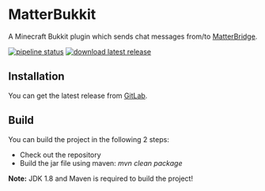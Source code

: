 # MatterBukkit

A Minecraft Bukkit plugin which sends chat messages from/to [MatterBridge](https://github.com/42wim/matterbridge).

[![pipeline status](https://gitlab.com/Programie/MatterBukkit/badges/master/pipeline.svg)](https://gitlab.com/Programie/MatterBukkit/commits/master)
[![download latest release](https://img.shields.io/badge/download-latest-blue.svg)](https://gitlab.com/Programie/MatterBukkit/-/jobs/artifacts/master/raw/target/MatterBukkit.jar?job=release)

## Installation

You can get the latest release from [GitLab](https://gitlab.com/Programie/MatterBukkit/-/jobs/artifacts/master/raw/target/MatterBukkit.jar?job=release).

## Build

You can build the project in the following 2 steps:

 * Check out the repository
 * Build the jar file using maven: *mvn clean package*

**Note:** JDK 1.8 and Maven is required to build the project!
